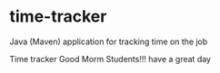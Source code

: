 # time-tracker
Java (Maven) application for tracking time on the job

Time tracker
Good Morm Students!!!
have a great day

